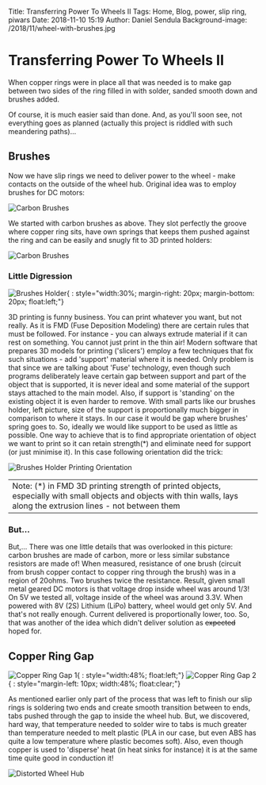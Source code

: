 Title: Transferring Power To Wheels II
Tags: Home, Blog, power, slip ring, piwars
Date: 2018-11-10 15:19
Author: Daniel Sendula
Background-image: /2018/11/wheel-with-brushes.jpg

# Transferring Power To Wheels II

When copper rings were in place all that was needed is to make gap between two sides of the ring filled in with solder, sanded smooth down and brushes added.

Of course, it is much easier said than done. And, as you'll soon see, not everything goes as planned (actually this project is riddled with such meandering paths)...

<!-- TEASER_END -->

## Brushes

Now we have slip rings we need to deliver power to the wheel - make contacts on the outside of the wheel hub. Original idea was to employ brushes for DC motors: 

![Carbon Brushes](/2018/11/carbon-brushes.jpg "Carbon Brushes")

We started with carbon brushes as above. They slot perfectly the groove where copper ring sits, have own springs that keeps them pushed against the ring and can be easily and snugly fit to 3D printed holders:

![Carbon Brushes](/2018/11/wheel-with-brushes-2.jpg "Carbon Brushes")

### Little Digression

![Brushes Holder](/2018/11/brushes-holder.jpg "Brushes Holder"){ : style="width:30%; margin-right: 20px; margin-bottom: 20px; float:left;"}

3D printing is funny business. You can print whatever you want, but not really. As it is FMD (Fuse Deposition Modeling) there are certain rules that must be followed. For instance - you can always extrude material if it can rest on something. You cannot just print in the thin air! Modern software that prepares 3D models for printing ('slicers') employ a few techniques that fix such situations - add 'support' material where it is needed. Only problem is that since we are talking about 'Fuse' technology, even though such programs deliberately leave certain gap between support and part of the object that is supported, it is never ideal and some material of the support stays attached to the main model. Also, if support is 'standing' on the existing object it is even harder to remove. With small parts like our brushes holder, left picture, size of the support is proportionally much bigger in comparison to where it stays. In our case it would be gap where brushes' spring goes to. So, ideally we would like support to be used as little as possible. One way to achieve that is to find appropriate orientation of object we want to print so it can retain strength(*) and eliminate need for support (or just minimise it). In this case following orientation did the trick:

![Brushes Holder Printing Orientation](/2018/11/brushes-holder-orientation.jpg "Brushes Holder Printing Orientation")

| |
| --- |
| Note: (*) in FMD 3D printing strength of printed objects, especially with small objects and objects with thin walls, lays along the extrusion lines - not between them |

### But...

But,... There was one little details that was overlooked in this picture: carbon brushes are made of carbon, more or less similar substance resistors are made of! When measured, resistance of one brush (circuit from brush copper contact to copper ring through the brush) was in a region of 20ohms. Two brushes twice the resistance. Result, given small metal geared DC motors is that voltage drop inside wheel was around 1/3! On 5V we tested all, voltage inside of the wheel was around 3.3V. When powered with 8V (2S) Lithium (LiPo) battery, wheel would get only 5V. And that's not really enough. Current delivered is proportionally lower, too. So, that was another of the idea which didn't deliver solution as ~~expected~~ hoped for.

## Copper Ring Gap

![Copper Ring Gap 1](/2018/11/tabs-not-working-1.jpg "Copper Ring Gap 1"){ : style="width:48%; float:left;"}
![Copper Ring Gap 2](/2018/11/tabs-not-working-2.jpg "Copper Ring Gap 2"){ : style="margin-left: 10px; width:48%; float:clear;"}

As mentioned earlier only part of the process that was left to finish our slip rings is soldering two ends and create smooth transition between to ends, tabs pushed through the gap to inside the wheel hub. But, we discovered, hard way, that temperature needed to solder wire to tabs is much greater than temperature needed to melt plastic (PLA in our case, but even ABS has quite a low temperature where plastic becomes soft). Also, even though copper is used to 'disperse' heat (in heat sinks for instance) it is at the same time quite good in conduction it!

![Distorted Wheel Hub](/2018/11/distorted-hubs.jpg "Distorted Wheel Hub")

